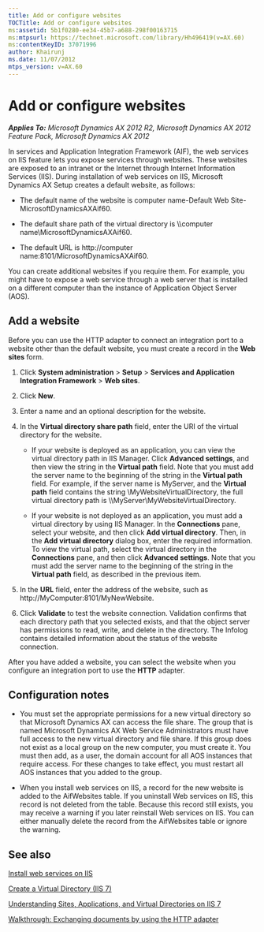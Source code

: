 ```yaml
---
title: Add or configure websites
TOCTitle: Add or configure websites
ms:assetid: 5b1f0280-ee34-45b7-a688-298f00163715
ms:mtpsurl: https://technet.microsoft.com/library/Hh496419(v=AX.60)
ms:contentKeyID: 37071996
author: Khairunj
ms.date: 11/07/2012
mtps_version: v=AX.60
---
```


# Add or configure websites 


_**Applies To:** Microsoft Dynamics AX 2012 R2, Microsoft Dynamics AX 2012 Feature Pack, Microsoft Dynamics AX 2012_

In services and Application Integration Framework (AIF), the web services on IIS feature lets you expose services through websites. These websites are exposed to an intranet or the Internet through Internet Information Services (IIS). During installation of web services on IIS, Microsoft Dynamics AX Setup creates a default website, as follows:

  - The default name of the website is computer name-Default Web Site-MicrosoftDynamicsAXAif60.

  - The default share path of the virtual directory is \\\\computer name\\MicrosoftDynamicsAXAif60.

  - The default URL is http://computer name:8101/MicrosoftDynamicsAXAif60.

You can create additional websites if you require them. For example, you might have to expose a web service through a web server that is installed on a different computer than the instance of Application Object Server (AOS).

## Add a website

Before you can use the HTTP adapter to connect an integration port to a website other than the default website, you must create a record in the **Web sites** form.

1.  Click **System administration** \> **Setup** \> **Services and Application Integration Framework** \> **Web sites**.

2.  Click **New**.

3.  Enter a name and an optional description for the website.

4.  In the **Virtual directory share path** field, enter the URI of the virtual directory for the website.
    
      - If your website is deployed as an application, you can view the virtual directory path in IIS Manager. Click **Advanced settings**, and then view the string in the **Virtual path** field. Note that you must add the server name to the beginning of the string in the **Virtual path** field. For example, if the server name is MyServer, and the **Virtual path** field contains the string \\MyWebsiteVirtualDirectory, the full virtual directory path is \\\\MyServer\\MyWebsiteVirtualDirectory.
    
      - If your website is not deployed as an application, you must add a virtual directory by using IIS Manager. In the **Connections** pane, select your website, and then click **Add virtual directory**. Then, in the **Add virtual directory** dialog box, enter the required information. To view the virtual path, select the virtual directory in the **Connections** pane, and then click **Advanced settings**. Note that you must add the server name to the beginning of the string in the **Virtual path** field, as described in the previous item.

5.  In the **URL** field, enter the address of the website, such as http://MyComputer:8101/MyNewWebsite.

6.  Click **Validate** to test the website connection. Validation confirms that each directory path that you selected exists, and that the object server has permissions to read, write, and delete in the directory. The Infolog contains detailed information about the status of the website connection.

After you have added a website, you can select the website when you configure an integration port to use the **HTTP** adapter.

## Configuration notes

  - You must set the appropriate permissions for a new virtual directory so that Microsoft Dynamics AX can access the file share. The group that is named Microsoft Dynamics AX Web Service Administrators must have full access to the new virtual directory and file share. If this group does not exist as a local group on the new computer, you must create it. You must then add, as a user, the domain account for all AOS instances that require access. For these changes to take effect, you must restart all AOS instances that you added to the group.

  - When you install web services on IIS, a record for the new website is added to the AifWebsites table. If you uninstall Web services on IIS, this record is not deleted from the table. Because this record still exists, you may receive a warning if you later reinstall Web services on IIS. You can either manually delete the record from the AifWebsites table or ignore the warning.

## See also

[Install web services on IIS](install-web-services-on-iis.md)

[Create a Virtual Directory (IIS 7)](https://go.microsoft.com/fwlink/?linkid=230439)

[Understanding Sites, Applications, and Virtual Directories on IIS 7](https://go.microsoft.com/fwlink/?linkid=230441)

[Walkthrough: Exchanging documents by using the HTTP adapter](walkthrough-exchanging-documents-by-using-the-http-adapter.md)

